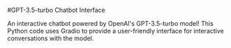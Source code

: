 #GPT-3.5-turbo Chatbot Interface

An interactive chatbot powered by OpenAI's GPT-3.5-turbo model! This Python code uses Gradio to provide a user-friendly interface for interactive conversations with the model.

